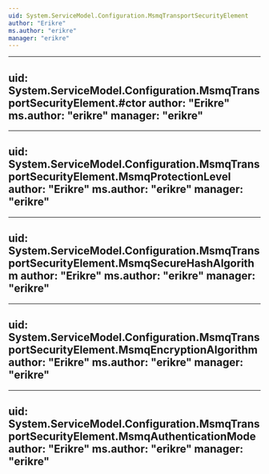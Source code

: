 ```yaml
---
uid: System.ServiceModel.Configuration.MsmqTransportSecurityElement
author: "Erikre"
ms.author: "erikre"
manager: "erikre"
---
```


---
uid: System.ServiceModel.Configuration.MsmqTransportSecurityElement.#ctor
author: "Erikre"
ms.author: "erikre"
manager: "erikre"
---

---
uid: System.ServiceModel.Configuration.MsmqTransportSecurityElement.MsmqProtectionLevel
author: "Erikre"
ms.author: "erikre"
manager: "erikre"
---

---
uid: System.ServiceModel.Configuration.MsmqTransportSecurityElement.MsmqSecureHashAlgorithm
author: "Erikre"
ms.author: "erikre"
manager: "erikre"
---

---
uid: System.ServiceModel.Configuration.MsmqTransportSecurityElement.MsmqEncryptionAlgorithm
author: "Erikre"
ms.author: "erikre"
manager: "erikre"
---

---
uid: System.ServiceModel.Configuration.MsmqTransportSecurityElement.MsmqAuthenticationMode
author: "Erikre"
ms.author: "erikre"
manager: "erikre"
---
